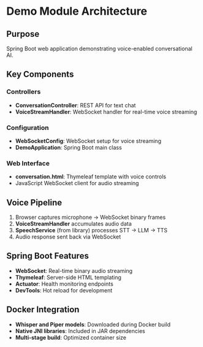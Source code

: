 # Demo Module Architecture

## Purpose

Spring Boot web application demonstrating voice-enabled conversational AI.

## Key Components

### Controllers

- **ConversationController**: REST API for text chat
- **VoiceStreamHandler**: WebSocket handler for real-time voice streaming

### Configuration

- **WebSocketConfig**: WebSocket setup for voice streaming
- **DemoApplication**: Spring Boot main class

### Web Interface

- **conversation.html**: Thymeleaf template with voice controls
- JavaScript WebSocket client for audio streaming

## Voice Pipeline

1. Browser captures microphone → WebSocket binary frames
2. **VoiceStreamHandler** accumulates audio data
3. **SpeechService** (from library) processes STT → LLM → TTS
4. Audio response sent back via WebSocket

## Spring Boot Features

- **WebSocket**: Real-time binary audio streaming
- **Thymeleaf**: Server-side HTML templating
- **Actuator**: Health monitoring endpoints
- **DevTools**: Hot reload for development

## Docker Integration

- **Whisper and Piper models**: Downloaded during Docker build
- **Native JNI libraries**: Included in JAR dependencies
- **Multi-stage build**: Optimized container size
